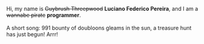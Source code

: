 Hi, my name is ~~Guybrush Threepwood~~ **Luciano Federico Pereira**, and I am a ~~wannabe pirate~~ **programmer**.<br><br>A short song: 991 bounty of doubloons gleams in the sun, a treasure hunt has just begun! Arrr!
